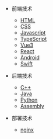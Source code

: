 
* 前端技术
    * [HTML](./docs/html.md)
    * [CSS](./docs/css.md)
    * [Javascript](./docs/javascript.md)
    * [TypeScript](./docs/typescript.md)
    * [Vue3](./docs/vue3.md)
    * [React](./docs/react.md)
    * [Android](./docs/android.md)
    * [Swift](./docs/swift.md)
* 后端技术
    * [C++](./docs/c++.md)
    * [Java](./docs/java.md)
    * [Python](./docs/python.md)
    * [Assembly](./docs/AssemblyLanguage.md)

* 部署技术
  * [nginx](./docs/nginx.md)